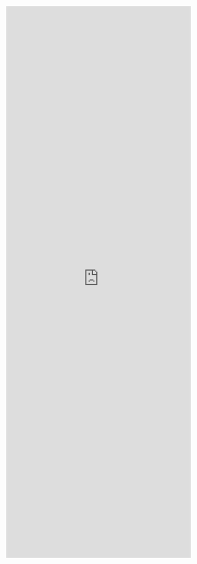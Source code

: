 <iframe title='Separator Examples' src='https://fabricweb.z5.web.core.windows.net/pr-deploy-site/refs/pull/9333/merge/fabric-website-resources/dist/index.html#/examples/separator?docsExample=true' frameborder='no' width='100%' height='1500'>